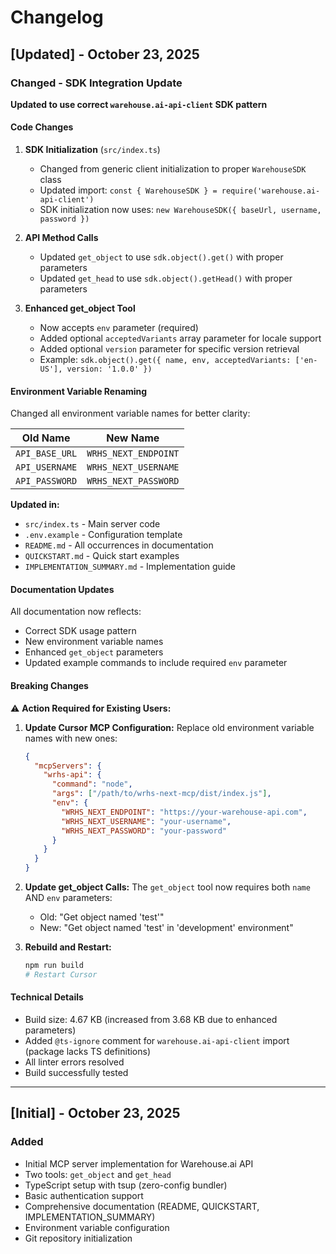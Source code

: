 # Changelog

## [Updated] - October 23, 2025

### Changed - SDK Integration Update

**Updated to use correct `warehouse.ai-api-client` SDK pattern**

#### Code Changes

1. **SDK Initialization** (`src/index.ts`)
   - Changed from generic client initialization to proper `WarehouseSDK` class
   - Updated import: `const { WarehouseSDK } = require('warehouse.ai-api-client')`
   - SDK initialization now uses: `new WarehouseSDK({ baseUrl, username, password })`

2. **API Method Calls**
   - Updated `get_object` to use `sdk.object().get()` with proper parameters
   - Updated `get_head` to use `sdk.object().getHead()` with proper parameters

3. **Enhanced get_object Tool**
   - Now accepts `env` parameter (required)
   - Added optional `acceptedVariants` array parameter for locale support
   - Added optional `version` parameter for specific version retrieval
   - Example: `sdk.object().get({ name, env, acceptedVariants: ['en-US'], version: '1.0.0' })`

#### Environment Variable Renaming

Changed all environment variable names for better clarity:

| Old Name       | New Name             |
| -------------- | -------------------- |
| `API_BASE_URL` | `WRHS_NEXT_ENDPOINT` |
| `API_USERNAME` | `WRHS_NEXT_USERNAME` |
| `API_PASSWORD` | `WRHS_NEXT_PASSWORD` |

**Updated in:**

- `src/index.ts` - Main server code
- `.env.example` - Configuration template
- `README.md` - All occurrences in documentation
- `QUICKSTART.md` - Quick start examples
- `IMPLEMENTATION_SUMMARY.md` - Implementation guide

#### Documentation Updates

All documentation now reflects:

- Correct SDK usage pattern
- New environment variable names
- Enhanced `get_object` parameters
- Updated example commands to include required `env` parameter

#### Breaking Changes

⚠️ **Action Required for Existing Users:**

1. **Update Cursor MCP Configuration:**
   Replace old environment variable names with new ones:

   ```json
   {
     "mcpServers": {
       "wrhs-api": {
         "command": "node",
         "args": ["/path/to/wrhs-next-mcp/dist/index.js"],
         "env": {
           "WRHS_NEXT_ENDPOINT": "https://your-warehouse-api.com",
           "WRHS_NEXT_USERNAME": "your-username",
           "WRHS_NEXT_PASSWORD": "your-password"
         }
       }
     }
   }
   ```

2. **Update get_object Calls:**
   The `get_object` tool now requires both `name` AND `env` parameters:
   - Old: "Get object named 'test'"
   - New: "Get object named 'test' in 'development' environment"

3. **Rebuild and Restart:**
   ```bash
   npm run build
   # Restart Cursor
   ```

#### Technical Details

- Build size: 4.67 KB (increased from 3.68 KB due to enhanced parameters)
- Added `@ts-ignore` comment for `warehouse.ai-api-client` import (package lacks TS definitions)
- All linter errors resolved
- Build successfully tested

---

## [Initial] - October 23, 2025

### Added

- Initial MCP server implementation for Warehouse.ai API
- Two tools: `get_object` and `get_head`
- TypeScript setup with tsup (zero-config bundler)
- Basic authentication support
- Comprehensive documentation (README, QUICKSTART, IMPLEMENTATION_SUMMARY)
- Environment variable configuration
- Git repository initialization
